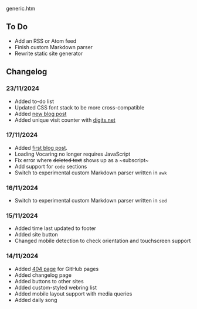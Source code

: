 generic.htm

## To Do

- Add an RSS or Atom feed
- Finish custom Markdown parser
- Rewrite static site generator

## Changelog

### 23/11/2024

- Added to-do list
- Updated CSS font stack to be more cross-compatible
- Added [new blog post](/notes/2024/11/23.htm)
- Added unique visit counter with [digits.net](https://digits.net)

### 17/11/2024

- Added [first blog post](/notes/2024/11/17.htm).
- Loading Vocaring no longer requires JavaScript
- Fix error where ~~deleted text~~ shows up as a ~subscript~
- Add support for `code` sections
- Switch to experimental custom Markdown parser written in `awk`

### 16/11/2024

- Switch to experimental custom Markdown parser written in `sed`

### 15/11/2024

- Added time last updated to footer
- Added site button
- Changed mobile detection to check orientation and touchscreen support

### 14/11/2024

- Added [404 page](/404.html) for GitHub pages
- Added changelog page
- Added buttons to other sites
- Added custom-styled webring list
- Added mobile layout support with media queries
- Added daily song

